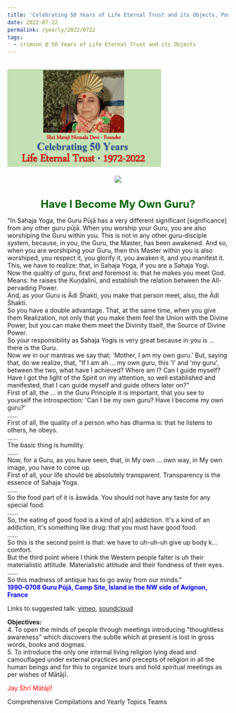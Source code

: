 ```yaml
---
title: 'Celebrating 50 Years of Life Eternal Trust and its Objects, Post 22'
date: 2022-07-22
permalink: /yearly/2022/0722
tags:
  - crimson @ 50 Years of Life Eternal Trust and its Objects
---
```


<br>
<div style="text-align: left"><img src="/images/Celebrating50YearsLET.png" width="350" /></div><br>

<div style="text-align: center"><img src="https://pub-1e517d8c73a64c9c82977d676b1fff72.r2.dev/image996_Photo_credit_Colin_Heinsen.png" /></div>

<br>
<p style="color:DarkGreen; text-align:center">
<font size="+2"><b>Have I Become My Own Guru?</b><br></font>
</p>

<p>
"In Sahaja Yoga, the Guru Pūjā has a very different significant [significance] from any other guru pūjā. When you worship your Guru, you are also worshiping the Guru within you. This is not in any other guru-disciple system, because, in you, the Guru, the Master, has been awakened. And so, when you are worshiping your Guru, then this Master within you is also worshiped, you respect it, you glorify it, you awaken it, and you manifest it.<br>
This, we have to realize: that, in Sahaja Yoga, if you are a Sahaja Yogi.<br>
Now the quality of guru, first and foremost is: that he makes you meet God. Means: he raises the Kuṇḍalinī, and establish the relation between the All-pervading Power.<br>
And, as your Guru is Ādi Śhakti, you make that person meet, also, the Ādi Śhakti.<br>
So you have a double advantage. That, at the same time, when you give them Realization, not only that you make them feel the Union with the Divine Power, but you can make them meet the Divinity Itself, the Source of Divine Power.<br>
So your responsibility as Sahaja Yogis is very great because in you is ... there is the Guru.<br>
Now we in our mantras we say that: 'Mother, I am my own guru.' But, saying that, do we realize, that, "If I am ah ... my own guru, this 'I' and 'my guru', between the two, what have I achieved? Where am I? Can I guide myself? Have I got the light of the Spirit on my attention, so well established and manifested, that I can guide myself and guide others later on?"<br>
First of all, the ... in the Guru Principle it is important, that you see to yourself the introspection: 'Can I be my own guru? Have I become my own guru?'<br>
......<br>
First of all, the quality of a person who has dharma is: that he listens to others, he obeys.<br>
......<br>
The basic thing is humility.<br>
......<br>
Now, for a Guru, as you have seen, that, in My own ... own way, in My own image, you have to come up.<br>
First of all, your life should be absolutely transparent. Transparency is the essence of Sahaja Yoga.<br>
......<br>
So the food part of it is āswāda. You should not have any taste for any special food.<br>
......<br>
So, the eating of good food is a kind of a[n] addiction. It's a kind of an addiction, it's something like drug: that you must have good food.<br>
......<br>
So this is the second point is that: we have to uh-uh-uh give up body k... comfort.<br>
But the third point where I think the Western people falter is uh their materialistic attitude. Materialistic attitude and their fondness of their eyes.<br>
......<br> 
So this madness of antique has to go away from our minds."<br>
<font color="blue"><b>1990-0708 Guru Pūjā, Camp Site, Island in the NW side of Avignon, France</b></font><br>
</p>

Links to suggested talk: <a href="https://vimeo.com/583339674"> vimeo</a>, <a href="https://soundcloud.com/nirmala-vidya-portal/1990-0708-guru-puja-talk"> soundcloud</a><br>

<p>
<b>Objectives:</b><br>
4. To open the minds of people through meetings introducing "thoughtless awareness" which discovers the subtle which at present is lost in gross words, books and dogmas.<br>
5. To introduce the only one internal living religion lying dead and camouflaged under external practices and precepts of religion in all the human beings and for this to organize tours and hold spiritual meetings as per wishes of Mātājī.<br>
</p>

<p style="color:red;">Jay Śhrī Mātājī!</p>

<p>Comprehensive Compilations and Yearly Topics Teams</p>